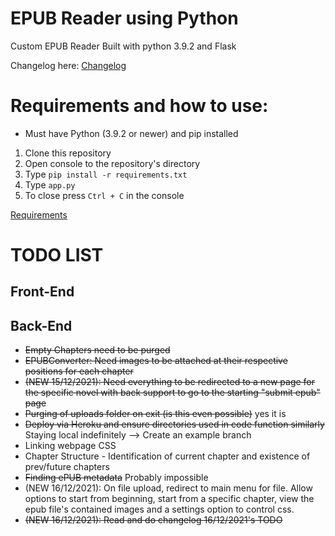 # EPUB Reader using Python
Custom EPUB Reader
Built with python 3.9.2 and Flask

Changelog here: [Changelog](Changelog.md)

# Requirements and how to use:
* Must have Python (3.9.2 or newer) and pip installed

1. Clone this repository
2. Open console to the repository's directory
3. Type `pip install -r requirements.txt`
4. Type `app.py`
5. To close press `Ctrl + C` in the console

[Requirements](requirements.txt)

# TODO LIST
## Front-End

## Back-End
* ~~Empty Chapters need to be purged~~
* ~~EPUBConverter: Need images to be attached at their respective positions for each chapter~~
* ~~(NEW 15/12/2021): Need everything to be redirected to a new page for the specific novel with back support to go to the starting "submit epub" page~~
* ~~Purging of uploads folder on exit (is this even possible)~~ yes it is
* ~~Deploy via Heroku and ensure directories used in code function similarly~~ Staying local indefinitely --> Create an example branch
* Linking webpage CSS
* Chapter Structure - Identification of current chapter and existence of prev/future chapters
* ~~Finding ePUB metadata~~ Probably impossible
* (NEW 16/12/2021): On file upload, redirect to main menu for file. Allow options to start from beginning, start from a specific chapter, view the epub file's contained images and a settings option to control css.
* ~~(NEW 16/12/2021): Read and do changelog 16/12/2021's TODO~~
